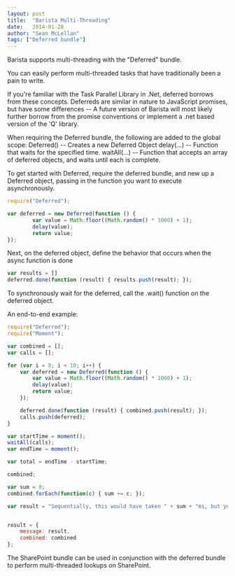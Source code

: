 ```yaml
---
layout: post
title:  "Barista Multi-Threading"
date:   2014-01-28
author: "Sean McLellan"
tags: ["Deferred bundle"]
---
```


Barista supports multi-threading with the "Deferred" bundle.

You can easily perform multi-threaded tasks that have traditionally been a pain to write.

If you're familiar with the Task Parallel Library in .Net, deferred borrows from these concepts. Deferreds are similar in nature to JavaScript promises, but have some differences -- A future version of Barista will most likely further borrow from the promise conventions or implement a .net based version of the 'Q' library.

When requiring the Deferred bundle, the following are added to the global scope:
Deferred() -- Creates a new Deferred Object
delay(...) -- Function that waits for the specified time.
waitAll(...) -- Function that accepts an array of deferred objects, and waits until each is complete.

To get started with Deferred, require the deferred bundle, and new up a Deferred object, passing in the function you want to execute asynchronously.

```javascript
require("Deferred");

var deferred = new Deferred(function () {
        var value = Math.floor((Math.random() * 1000) + 1);
        delay(value);
        return value;
});
```

Next, on the deferred object, define the behavior that occurs when the async function is done

```javascript
var results = []
deferred.done(function (result) { results.push(result); });
```

To synchronously wait for the deferred, call the .wait() function on the deferred object.


An end-to-end example:

```javascript
require("Deferred");
require("Moment");

var combined = [];
var calls = [];

for (var i = 0; i < 10; i++) {
    var deferred = new Deferred(function () {
        var value = Math.floor((Math.random() * 1000) + 1);
        delay(value);
        return value;
    });

    deferred.done(function (result) { combined.push(result); });
    calls.push(deferred);
}

var startTime = moment();
waitAll(calls);
var endTime = moment();

var total = endTime - startTime;

combined;

var sum = 0;
combined.forEach(function(c) { sum += c; });

var result = "Sequentially, this would have taken " + sum + "ms, but you only waited " + total + "ms";


result = {
    message: result,
    combined: combined
};
```

The SharePoint bundle can be used in conjunction with the deferred bundle to perform multi-threaded lookups on SharePoint.